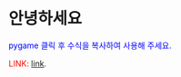 <html lang="ko">

<head>
  <meta charset="UTF-8">
  <meta name="viewport" content="width=device-width, initial-scale=1.0">
  <title>파이 게임</title>
  <style>
    p { color: blue; }
    .up_p { color: blue; }
    .down_p { color: red; }
  </style>
</head>

<body>
  <h1>안녕하세요</h1>
  <p class="up_p">pygame 클릭 후 수식을 복사하여 사용해 주세요.</p>
  <p class="down_p">LINK: <a href="https://github.com/psr8989/psr8989/blob/Pygame/pygame">link</a>.</p>
</body>

</html>
